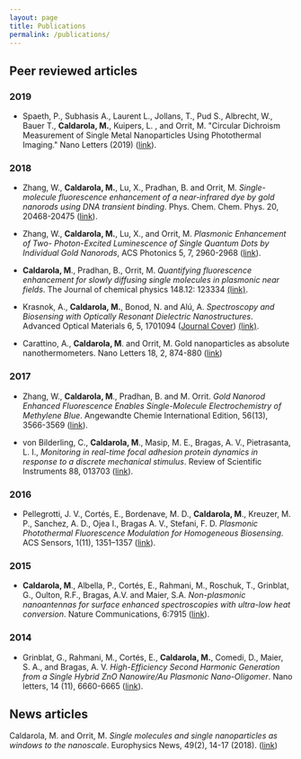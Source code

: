 ```yaml
---
layout: page
title: Publications
permalink: /publications/
---
```



## Peer reviewed articles

### 2019

* Spaeth, P., Subhasis A., Laurent L., Jollans, T., Pud S., Albrecht, W., Bauer T., **Caldarola, M.**, Kuipers, L. , and Orrit, M. "Circular Dichroism Measurement of Single Metal Nanoparticles Using Photothermal Imaging." Nano Letters (2019) ([link](https://pubs.acs.org/doi/10.1021/acs.nanolett.9b03853)).

### 2018

* Zhang, W., **Caldarola, M.**, Lu, X., Pradhan, B. and Orrit, M. _Single-molecule fluorescence enhancement of a near-infrared dye by gold nanorods using DNA transient binding_. Phys. Chem. Chem. Phys. 20, 20468-20475 ([link](https://pubs.rsc.org/en/content/articlelanding/2018/cp/c8cp03114b)).

* Zhang, W., **Caldarola, M.**, Lu, X., and Orrit, M. _Plasmonic Enhancement of Two-
Photon-Excited Luminescence of Single Quantum Dots by Individual Gold Nanorods_, ACS Photonics  5, 7, 2960-2968 ([link](https://pubs.acs.org/doi/10.1021/acsphotonics.8b00306)).

* **Caldarola, M**., Pradhan, B., Orrit, M. _Quantifying fluorescence enhancement for slowly
diffusing single molecules in plasmonic near fields_. The Journal of chemical physics 148.12:
123334 [(link)](https://aip.scitation.org/doi/10.1063/1.5023171).

* Krasnok, A., **Caldarola, M.**, Bonod, N. and Alú, A. _Spectroscopy and Biosensing
with Optically Resonant Dielectric Nanostructures_. Advanced Optical Materials 6, 5, 1701094 ([Journal Cover](https://onlinelibrary.wiley.com/toc/21951071/2018/6/5)) [(link)](https://onlinelibrary.wiley.com/doi/abs/10.1002/adom.201701094).

* Carattino, A., **Caldarola, M**. and Orrit, M. Gold nanoparticles as absolute nanothermometers.
Nano Letters 18, 2, 874-880  ([link](https://pubs.acs.org/doi/abs/10.1021/acs.nanolett.7b04145))

### 2017

* Zhang, W., **Caldarola, M**., Pradhan, B. and M. Orrit. _Gold Nanorod Enhanced
Fluorescence Enables Single-Molecule Electrochemistry of Methylene Blue_. Angewandte
Chemie International Edition, 56(13), 3566-3569 ([link](https://onlinelibrary.wiley.com/doi/abs/10.1002/ange.201612389)).

* von Bilderling, C., **Caldarola, M**., Masip, M. E., Bragas, A. V., Pietrasanta, L. I., _Monitoring
in real-time focal adhesion protein dynamics in response to a discrete mechanical
stimulus_. Review of Scientific Instruments 88, 013703 ([link](https://aip.scitation.org/doi/abs/10.1063/1.4973664)).

### 2016

* Pellegrotti, J. V., Cortés, E., Bordenave, M. D., **Caldarola, M**., Kreuzer, M. P.,
Sanchez, A. D., Ojea I., Bragas A. V., Stefani, F. D. _Plasmonic Photothermal Fluorescence
Modulation for Homogeneous Biosensing_. ACS Sensors, 1(11), 1351–1357 ([link](https://pubs.acs.org/doi/abs/10.1021/acssensors.6b00512)).

### 2015

* **Caldarola, M**., Albella, P., Cortés, E., Rahmani, M., Roschuk, T., Grinblat, G.,
Oulton, R.F., Bragas, A.V. and Maier, S.A. _Non-plasmonic nanoantennas for surface
enhanced spectroscopies with ultra-low heat conversion_. Nature Communications, 6:7915
([link](https://www.nature.com/articles/ncomms8915)).

### 2014

* Grinblat, G., Rahmani, M., Cortés, E., **Caldarola, M.**, Comedi, D., Maier, S. A., and
Bragas, A. V. _High-Efficiency Second Harmonic Generation from a Single Hybrid ZnO
Nanowire/Au Plasmonic Nano-Oligomer_. Nano letters, 14 (11), 6660-6665 ([link](https://pubs.acs.org/doi/10.1021/nl503332f)).


## News articles

Caldarola, M. and  Orrit, M. _Single molecules and single nanoparticles as windows to the nanoscale_. Europhysics News, 49(2), 14-17 (2018). ([link](https://www.europhysicsnews.org/articles/epn/abs/2018/02/epn2018492p14/epn2018492p14.html))


